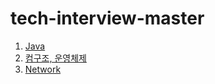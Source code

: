 # tech-interview-master

1. [Java](https://github.com/iyoungman/tech-interview-master/blob/master/java/java.md)
2. [컴구조, 운영체제](https://github.com/iyoungman/tech-interview-master/blob/master/os/os.md)
3. [Network](https://github.com/iyoungman/tech-interview-master/blob/master/network/network.md)
